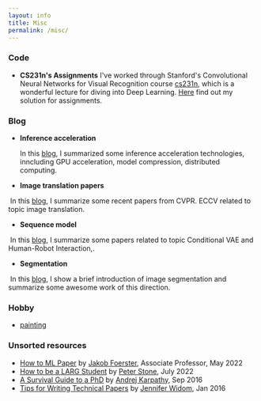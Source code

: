 ```yaml
---
layout: info
title: Misc 
permalink: /misc/
---
```


### Code
<!-- - [Reinforcement Learning: An Introduction](https://github.com/ShangtongZhang/reinforcement-learning-an-introduction) ![(8k stars)](https://img.shields.io/github/stars/shangtongzhang/reinforcement-learning-an-introduction.svg?style=social)  
This repo is a python implementation of the textbook from Sutton & Barto. -->
- **CS231n's Assignments** 
I've worked through Stanford's Convolutional Neural Networks for Visual Recognition course [cs231n](http://cs231n.stanford.edu), which is a wonderful lecture for diving into Deep Learning. [Here](https://github.com/JiaojiaoYe1994/cs231_assignment_solution1718) find out my solution for assignments.



### Blog
* **Inference acceleration**

  In this [blog](https://zhuanlan.zhihu.com/p/659723053), I summarized some inference acceleration technologies, inncluding GPU acceleration, model compression, distributed computing. 

* **Image translation papers**

​	In this [blog](/jiaojiaoye/blog/img_translation_paper), I summarize some recent papers from CVPR. ECCV related to topic image translation.


* **Sequence model**

​	In this [blog](/jiaojiaoye/blog/sequence_model), I summarize some papers related to topic Conditional VAE and Human-Robot Interaction,.

* **Segmentation**

​	In this [blog](/jiaojiaoye/blog/segmentation), I show a brief introduction of image segmentation and summarize some awesome work of this direction. 



### Hobby
- [painting](/jiaojiaoye/hobby/painting)



### Unsorted resources

* [How to ML Paper](https://docs.google.com/document/d/16R1E2ExKUCP5SlXWHr-KzbVDx9DBUclra-EbU8IB-iE/edit#heading=h.16t67gkeu9dx) by [Jakob Foerster](https://www.jakobfoerster.com/), Associate Professor, May 2022
* [How to be a LARG Student](https://larg.github.io/peter.htm) by [Peter Stone](https://www.cs.utexas.edu/~pstone/news.shtml), July 2022
* [A Survival Guide to a PhD](http://karpathy.github.io/2016/09/07/phd/) by [Andrej Karpathy](https://karpathy.ai/tweets.html), Sep 2016
* [Tips for Writing Technical Papers](https://cs.stanford.edu/people/widom/paper-writing.html) by [Jennifer Widom](http://infolab.stanford.edu/~widom), Jan 2016
